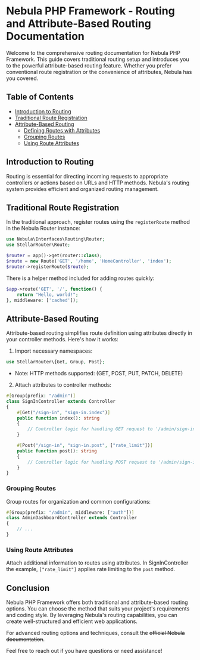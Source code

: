 # Nebula PHP Framework - Routing and Attribute-Based Routing Documentation

Welcome to the comprehensive routing documentation for Nebula PHP Framework. This guide covers traditional routing setup and introduces you to the powerful attribute-based routing feature. Whether you prefer conventional route registration or the convenience of attributes, Nebula has you covered.

## Table of Contents

- [Introduction to Routing](#introduction-to-routing)
- [Traditional Route Registration](#traditional-route-registration)
- [Attribute-Based Routing](#attribute-based-routing)
  - [Defining Routes with Attributes](#defining-routes-with-attributes)
  - [Grouping Routes](#grouping-routes)
  - [Using Route Attributes](#using-route-attributes)

## Introduction to Routing

Routing is essential for directing incoming requests to appropriate controllers or actions based on URLs and HTTP methods. Nebula's routing system provides efficient and organized routing management.

## Traditional Route Registration

In the traditional approach, register routes using the `registerRoute` method in the Nebula Router instance:

```php
use Nebula\Interfaces\Routing\Router;
use StellarRouter\Route;

$router = app()->get(router::class);
$route = new Route('GET', '/home', 'HomeController', 'index');
$router->registerRoute($route);
```

There is a helper method included for adding routes quickly:

```php
$app->route('GET', '/', function() {
    return "Hello, world!";
}, middleware: ['cached']);
```

## Attribute-Based Routing

Attribute-based routing simplifies route definition using attributes directly in your controller methods. Here's how it works:

1. Import necessary namespaces:

```php
use StellarRouter\{Get, Group, Post};
```
- Note: HTTP methods supported: (GET, POST, PUT, PATCH, DELETE)


2. Attach attributes to controller methods:

```php
#[Group(prefix: "/admin")]
class SignInController extends Controller
{
    #[Get("/sign-in", "sign-in.index")]
    public function index(): string
    {
        // Controller logic for handling GET request to '/admin/sign-in'
    }

    #[Post("/sign-in", "sign-in.post", ["rate_limit"])]
    public function post(): string
    {
        // Controller logic for handling POST request to '/admin/sign-in'
    }
}
```

### Grouping Routes

Group routes for organization and common configurations:

```php
#[Group(prefix: "/admin", middleware: ["auth"])]
class AdminDashboardController extends Controller
{
    // ...
}
```

### Using Route Attributes

Attach additional information to routes using attributes. In SignInController the example, `["rate_limit"]` applies rate limiting to the `post` method.

## Conclusion

Nebula PHP Framework offers both traditional and attribute-based routing options. You can choose the method that suits your project's requirements and coding style. By leveraging Nebula's routing capabilities, you can create well-structured and efficient web applications.

For advanced routing options and techniques, consult the <s>official Nebula documentation</s>.

Feel free to reach out if you have questions or need assistance!
